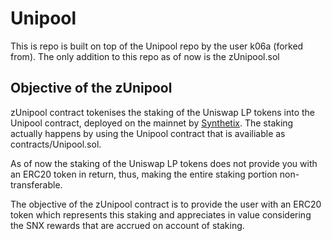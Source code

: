 # Unipool

This is repo is built on top of the Unipool repo by the user k06a (forked from).  The only addition to this repo as of now is the zUnipool.sol

## Objective of the zUnipool

zUnipool contract tokenises the staking of the Uniswap LP tokens into the Unipool contract, deployed on the mainnet by [Synthetix](https://help.synthetix.io/hc/en-us/articles/360043634533).  The staking actually happens by using the Unipool contract that is availiable as contracts/Unipool.sol.

As of now the staking of the Uniswap LP tokens does not provide you with an ERC20 token in return, thus, making the entire staking portion non-transferable.  

The objective of the zUnipool contract is to provide the user with an ERC20 token which represents this staking and appreciates in value considering the SNX rewards that are accrued on account of staking.
